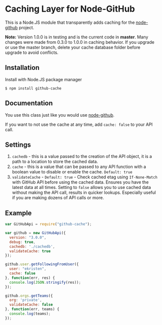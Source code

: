 # Caching Layer for Node-GitHub

This is a Node.JS module that transparently adds caching for the [node-github](https://github.com/mikedeboer/node-github) project.

**Note:** Version 1.0.0 is in testing and is the current code in **master**. Many changes were made from 0.3.0 to 1.0.0 in caching behavior. If you upgrade or use the master branch, delete your cache database folder before upgrade to avoid conflicts.

## Installation

Install with Node.JS package manager

```
$ npm install github-cache
```

## Documentation

You use this class just like you would use [node-github](https://github.com/mikedeboer/node-github). 

If you want to not use the cache at any time, add `cache: false` to your API call.

## Settings

1. `cachedb` - this is a value passed to the creation of the API object, it is a path to a location to store the cached data.
2. `cache` - this is a value that can be passed to any API function with a boolean value to disable or enable the cache. `Default: true`
3. `validateCache` - `Default: true` - Check cached etag using `If-None-Match` with GitHub API before using the cached data. Ensures you have the latest data at all times. Setting to `false` allows you to use cached data without making the API call, results in quicker lookups. Especially useful if you are making dozens of API calls or more.

## Example

```javascript
var GitHubApi = require("github-cache");

var github = new GitHubApi({
  version: "3.0.0",
  debug: true,
  cachedb: './cachedb',
  validateCache: true
});

github.user.getFollowingFromUser({
  user: "ekristen",
  cache: false
}, function(err, res) {
  console.log(JSON.stringify(res));
});

github.orgs.getTeams({
  org: 'private',
  validateCache: false
}, function(err, teams) {
  console.log(teams);
});

```
